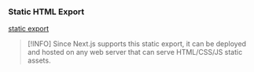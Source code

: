 ### Static HTML Export
[static export](https://nextjs.org/docs/app/building-your-application/deploying/static-exports)

>[!INFO] Since Next.js supports this static export, it can be deployed and hosted on any web server that can serve HTML/CSS/JS static assets.

